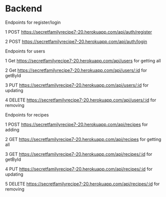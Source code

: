 # Backend

Endpoints for register/login

1 POST https://secretfamilyrecipe7-20.herokuapp.com/api/auth/register

2 POST https://secretfamilyrecipe7-20.herokuapp.com/api/auth/login

Endpoints for users

1 Get https://secretfamilyrecipe7-20.herokuapp.com/api/users for getting all

2 Get https://secretfamilyrecipe7-20.herokuapp.com/api/users/:id for getById

3 PUT https://secretfamilyrecipe7-20.herokuapp.com/api/users/:id for updating

4 DELETE https://secretfamilyrecipe7-20.herokuapp.com/api/users/:id for removing

Endpoints for recipes

1 POST https://secretfamilyrecipe7-20.herokuapp.com/api/recipes for adding

2 GET https://secretfamilyrecipe7-20.herokuapp.com/api/recipes for getting all

3 GET https://secretfamilyrecipe7-20.herokuapp.com/api/recipes/:id for getById

4 PUT https://secretfamilyrecipe7-20.herokuapp.com/api/recipes/:id for updating

5 DELETE https://secretfamilyrecipe7-20.herokuapp.com/api/recipes/:id for removing
